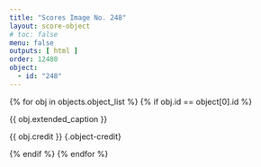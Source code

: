 ```yaml
---
title: "Scores Image No. 248"
layout: score-object
# toc: false
menu: false
outputs: [ html ]
order: 12480
object:
  - id: "248"
---
```


{% for obj in objects.object_list %}
{% if obj.id == object[0].id %}

{{ obj.extended_caption }}

{{ obj.credit }} {.object-credit}

{% endif %}
{% endfor %}
